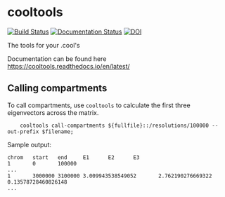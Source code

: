 # cooltools

[![Build Status](https://travis-ci.org/mirnylab/cooltools.svg?branch=master)](https://travis-ci.org/mirnylab/cooltools)
[![Documentation Status](https://readthedocs.org/projects/cooltools/badge/?version=latest)](https://cooltools.readthedocs.io/en/latest/?badge=latest)
[![DOI](https://zenodo.org/badge/82413481.svg)](https://zenodo.org/badge/latestdoi/82413481)

The tools for your .cool's

Documentation can be found here https://cooltools.readthedocs.io/en/latest/

## Calling compartments

To call compartments, use `cooltools` to calculate the first three eigenvectors
across the matrix. 

```
    cooltools call-compartments ${fullfile}::/resolutions/100000 --out-prefix $filename;
```

Sample output:

```
chrom   start   end     E1      E2      E3
1       0       100000
...
1       3000000 3100000 3.009943538549052       2.762190276669322       0.13578728460826148
...
```
